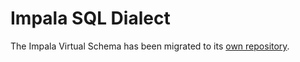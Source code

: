 # Impala SQL Dialect

The Impala Virtual Schema has been migrated to its [own repository](https://github.com/exasol/impala-virtual-schema/).